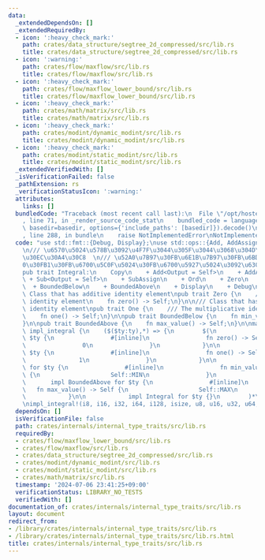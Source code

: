 ```yaml
---
data:
  _extendedDependsOn: []
  _extendedRequiredBy:
  - icon: ':heavy_check_mark:'
    path: crates/data_structure/segtree_2d_compressed/src/lib.rs
    title: crates/data_structure/segtree_2d_compressed/src/lib.rs
  - icon: ':warning:'
    path: crates/flow/maxflow/src/lib.rs
    title: crates/flow/maxflow/src/lib.rs
  - icon: ':heavy_check_mark:'
    path: crates/flow/maxflow_lower_bound/src/lib.rs
    title: crates/flow/maxflow_lower_bound/src/lib.rs
  - icon: ':heavy_check_mark:'
    path: crates/math/matrix/src/lib.rs
    title: crates/math/matrix/src/lib.rs
  - icon: ':heavy_check_mark:'
    path: crates/modint/dynamic_modint/src/lib.rs
    title: crates/modint/dynamic_modint/src/lib.rs
  - icon: ':heavy_check_mark:'
    path: crates/modint/static_modint/src/lib.rs
    title: crates/modint/static_modint/src/lib.rs
  _extendedVerifiedWith: []
  _isVerificationFailed: false
  _pathExtension: rs
  _verificationStatusIcon: ':warning:'
  attributes:
    links: []
  bundledCode: "Traceback (most recent call last):\n  File \"/opt/hostedtoolcache/Python/3.10.14/x64/lib/python3.10/site-packages/onlinejudge_verify/documentation/build.py\"\
    , line 71, in _render_source_code_stat\n    bundled_code = language.bundle(stat.path,\
    \ basedir=basedir, options={'include_paths': [basedir]}).decode()\n  File \"/opt/hostedtoolcache/Python/3.10.14/x64/lib/python3.10/site-packages/onlinejudge_verify/languages/rust.py\"\
    , line 288, in bundle\n    raise NotImplementedError\nNotImplementedError\n"
  code: "use std::fmt::{Debug, Display};\nuse std::ops::{Add, AddAssign, Sub, SubAssign};\n\
    \n/// \u6570\u5024\u578B\u3092\u4F7F\u3044\u305F\u3044\u3068\u304D\u306E\u30C8\
    \u30EC\u30A4\u30C8  \n/// \u52A0\u7B97\u30FB\u6E1B\u7B97\u30FB\u6BD4\u8F03\u30FB\
    0\u30FB1\u30FB\u6700\u5C0F\u5024\u30FB\u6700\u5927\u5024\u3092\u6301\u3064  \n\
    pub trait Integral:\n    Copy\n    + Add<Output = Self>\n    + AddAssign\n   \
    \ + Sub<Output = Self>\n    + SubAssign\n    + Ord\n    + Zero\n    + One\n  \
    \  + BoundedBelow\n    + BoundedAbove\n    + Display\n    + Debug\n{\n}\n\n///\
    \ Class that has additive identity element\npub trait Zero {\n    /// The additive\
    \ identity element\n    fn zero() -> Self;\n}\n\n/// Class that has multiplicative\
    \ identity element\npub trait One {\n    /// The multiplicative identity element\n\
    \    fn one() -> Self;\n}\n\npub trait BoundedBelow {\n    fn min_value() -> Self;\n\
    }\n\npub trait BoundedAbove {\n    fn max_value() -> Self;\n}\n\nmacro_rules!\
    \ impl_integral {\n    ($($ty:ty),*) => {\n        $(\n            impl Zero for\
    \ $ty {\n                #[inline]\n                fn zero() -> Self {\n    \
    \                0\n                }\n            }\n\n            impl One for\
    \ $ty {\n                #[inline]\n                fn one() -> Self {\n     \
    \               1\n                }\n            }\n\n            impl BoundedBelow\
    \ for $ty {\n                #[inline]\n                fn min_value() -> Self\
    \ {\n                    Self::MIN\n                }\n            }\n\n     \
    \       impl BoundedAbove for $ty {\n                #[inline]\n             \
    \   fn max_value() -> Self {\n                    Self::MAX\n                }\n\
    \            }\n\n            impl Integral for $ty {}\n        )*\n    };\n}\n\
    \nimpl_integral!(i8, i16, i32, i64, i128, isize, u8, u16, u32, u64, u128, usize);\n"
  dependsOn: []
  isVerificationFile: false
  path: crates/internals/internal_type_traits/src/lib.rs
  requiredBy:
  - crates/flow/maxflow_lower_bound/src/lib.rs
  - crates/flow/maxflow/src/lib.rs
  - crates/data_structure/segtree_2d_compressed/src/lib.rs
  - crates/modint/dynamic_modint/src/lib.rs
  - crates/modint/static_modint/src/lib.rs
  - crates/math/matrix/src/lib.rs
  timestamp: '2024-07-06 23:41:25+09:00'
  verificationStatus: LIBRARY_NO_TESTS
  verifiedWith: []
documentation_of: crates/internals/internal_type_traits/src/lib.rs
layout: document
redirect_from:
- /library/crates/internals/internal_type_traits/src/lib.rs
- /library/crates/internals/internal_type_traits/src/lib.rs.html
title: crates/internals/internal_type_traits/src/lib.rs
---
```

